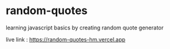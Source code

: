 # random-quotes

learning javascript basics by creating random quote generator

live link : https://random-quotes-hm.vercel.app
